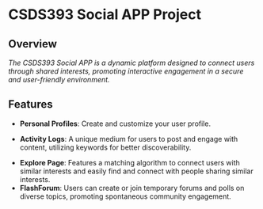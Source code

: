 # CSDS393 Social APP Project

## Overview
*The CSDS393 Social APP is a dynamic platform designed to connect users through shared interests, promoting interactive engagement in a secure and user-friendly environment.*

## Features
- **Personal Profiles**: Create and customize your user profile.
* **Activity Logs**: A unique medium for users to post and engage with content, utilizing keywords for better discoverability.
- **Explore Page**: Features a matching algorithm to connect users with similar interests and easily find and connect with people sharing similar interests.
- **FlashForum**: Users can create or join temporary forums and polls on diverse topics, promoting spontaneous community engagement.
